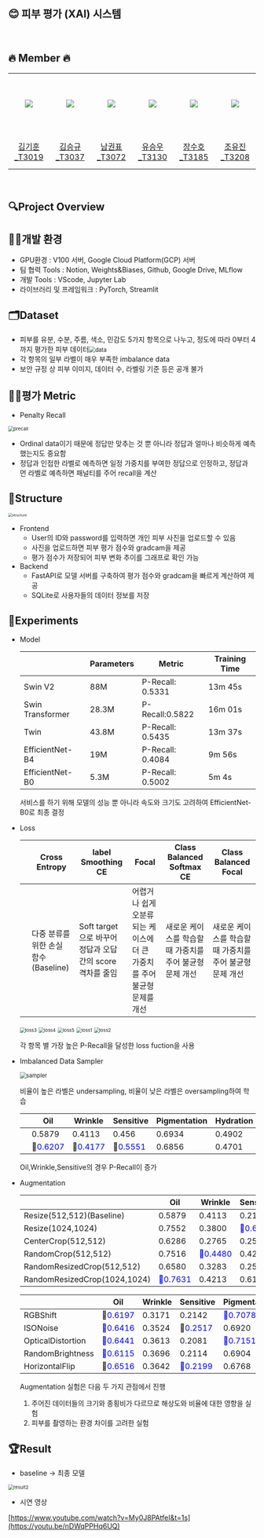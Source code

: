 ## 😊 피부 평가 (XAI) 시스템

&nbsp; 
## 🔥 Member 🔥
<table>
  <tr height="125px">
    <td align="center" width="120px">
      <a href="https://github.com/kimkihoon0515"><img src="https://avatars.githubusercontent.com/kimkihoon0515"/></a>
    </td>
    <td align="center" width="120px">
      <a href="https://github.com/ed-kyu"><img src="https://avatars.githubusercontent.com/ed-kyu"/></a>
    </td>
    <td align="center" width="120px">
      <a href="https://github.com/GwonPyo"><img src="https://avatars.githubusercontent.com/GwonPyo"/></a>
    </td>
    <td align="center" width="120px">
      <a href="https://github.com/ysw2946"><img src="https://avatars.githubusercontent.com/ysw2946"/></a>
    </td>
    <td align="center" width="120px">
      <a href="https://github.com/jsh0551"><img src="https://avatars.githubusercontent.com/jsh0551"/></a>
    </td>
    <td align="center" width="120px">
      <a href="https://github.com/YJ0522771"><img src="https://avatars.githubusercontent.com/YJ0522771"/></a>
    </td>

  </tr>
  <tr height="70px">
    <td align="center" width="120px">
      <a href="https://github.com/kimkihoon0515">김기훈_T3019</a>
    </td>
    <td align="center" width="120px">
      <a href="https://github.com/ed-kyu">김승규_T3037</a>
    </td>
    <td align="center" width="120px">
      <a href="https://github.com/GwonPyo">남권표_T3072</a>
    </td>
    <td align="center" width="120px">
      <a href="https://github.com/ysw2946">유승우_T3130</a>
    </td>
    <td align="center" width="120px">
      <a href="https://github.com/jsh0551">장수호_T3185</a>
    </td>
    <td align="center" width="120px">
      <a href="https://github.com/YJ0522771">조유진_T3208</a>
    </td>
  </tr>
</table>

&nbsp; 

## 🔍Project Overview

## 👩‍🏫개발 환경
- GPU환경 : V100 서버, Google Cloud Platform(GCP) 서버
- 팀 협력 Tools : Notion, Weights&Biases, Github, Google Drive, MLflow
- 개발 Tools : VScode, Jupyter Lab
- 라이브러리 및 프레임워크 : PyTorch, Streamlit

## 🗂️Dataset

- 피부를 유분, 수분, 주름, 색소, 민감도 5가지 항목으로 나누고, 정도에 따라 0부터 4까지 평가한 피부 데이터<img src=".\readme_file\data.jpg" alt="data" style="zoom: 80%;" />
- 각 항목의 일부 라벨이 매우 부족한 imbalance data
- 보안 규정 상 피부 이미지, 데이터 수, 라벨링 기준 등은 공개 불가

## 👨‍🏫평가 Metric

- Penalty Recall

<img src="C:.\readme_file\precall.jpg" alt="precall" style="zoom: 67%;" />

- Ordinal data이기 때문에 정답만 맞추는 것 뿐 아니라 정답과 얼마나 비슷하게 예측했는지도 중요함
- 정답과 인접한 라벨로 예측하면 일정 가중치를 부여한 정답으로 인정하고, 정답과 먼 라벨로 예측하면 패널티를 주어 recall을 계산

## 🧱Structure

<img src=".\readme_file\structure.jpg" alt="structure" style="zoom:50%;" />

* Frontend
  * User의 ID와 password를 입력하면 개인 피부 사진을 업로드할 수 있음
  * 사진을 업로드하면 피부 평가 점수와 gradcam을 제공
  * 평가 점수가 저장되어 피부 변화 추이를 그래프로 확인 가능
* Backend
  * FastAPI로 모델 서버를 구축하여 평가 점수와 gradcam을 빠르게 계산하여 제공
  * SQLite로 사용자들의 데이터 정보를 저장

## 🧪Experiments

- Model

  |                  | Parameters | Metric           | Training Time |
  | ---------------- | ---------- | ---------------- | ------------- |
  | Swin V2          | 88M        | P-Recall: 0.5331 | 13m 45s       |
  | Swin Transformer | 28.3M      | P-Recall:0.5822  | 16m 01s       |
  | Twin             | 43.8M      | P-Recall: 0.5435 | 13m 37s       |
  | EfficientNet-B4  | 19M        | P-Recall: 0.4084 | 9m 56s        |
  | EfficientNet-B0  | 5.3M       | P-Recall: 0.5002 | 5m 4s         |

  서비스를 하기 위해 모델의 성능 뿐 아니라 속도와 크기도 고려하여 EfficientNet-B0로 최종 결정

- Loss

  |      | Cross Entropy                        | label Smoothing CE                                       | Focal                                                        | Class Balanced Softmax CE                                | Class Balanced Focal                                     |
  | ---- | ------------------------------------ | -------------------------------------------------------- | ------------------------------------------------------------ | -------------------------------------------------------- | -------------------------------------------------------- |
  |      | 다중 분류를 위한 손실 함수(Baseline) | Soft target으로 바꾸어 정답과 오답간의 score 격차를 줄임 | 어렵거나 쉽게 오분류되는 케이스에 더 큰 가중치를 주어 불균형 문제를 개선 | 새로운 케이스를 학습할 때 가중치를 주어 불균형 문제 개선 | 새로운 케이스를 학습할 때 가중치를 주어 불균형 문제 개선 |

  <img src=".\readme_file\loss3.jpg" alt="loss3" style="zoom:67%;" />

  <img src=".\readme_file\loss4.jpg" alt="loss4" style="zoom:67%;" />

  <img src=".\readme_file\loss5.jpg" alt="loss5" style="zoom:67%;" />

  <img src=".\readme_file\loss1.jpg" alt="loss1" style="zoom:67%;" />

  <img src=".\readme_file\loss2.jpg" alt="loss2" style="zoom:67%;" />

  각 항목 별 가장 높은 P-Recall을 달성한 loss fuction을 사용

- Imbalanced Data Sampler

  <img src=".\readme_file\sampler.jpg" alt="sampler" style="zoom:80%;" />

  비율이 높은 라벨은 undersampling, 비율이 낮은 라벨은 oversampling하여 학습

  |      | Oil                                             | Wrinkle                                         | Sensitive                                       | Pigmentation | Hydration |
  | ---- | ----------------------------------------------- | ----------------------------------------------- | ----------------------------------------------- | ------------ | --------- |
  |      | 0.5879                                          | 0.4113                                          | 0.456                                           | 0.6934       | 0.4902    |
  |      | &#x1F539;<span style="color:blue">0.6207</span> | &#x1F539;<span style="color:blue">0.4177</span> | &#x1F539;<span style="color:blue">0.5551</span> | 0.6856       | 0.4701    |

  Oil,Wrinkle,Sensitive의 경우 P-Recall이 증가

  <span style="color:blue">

  </span>

- Augmentation

  |                              | Oil                                             | Wrinkle                                         | Sensitive                                       | Pigmentation                                    | Hydration                                       |
  | ---------------------------- | ----------------------------------------------- | ----------------------------------------------- | ----------------------------------------------- | ----------------------------------------------- | ----------------------------------------------- |
  | Resize(512,512)(Baseline)    | 0.5879                                          | 0.4113                                          | 0.2158                                          | 0.6934                                          | 0.4908                                          |
  | Resize(1024,1024)            | 0.7552                                          | 0.3800                                          | <span style="color:blue">&#x1F539;0.6682</span> | &#x1F539;<span style="color:blue">0.8018</span> | 0.2022                                          |
  | CenterCrop(512,512)          | 0.6286                                          | 0.2765                                          | 0.2557                                          | 0.6671                                          | 0.4686                                          |
  | RandomCrop(512,512)          | 0.7516                                          | <span style="color:blue">&#x1F539;0.4480</span> | 0.4257                                          | <span style="color:blue">&#x1F539;0.7460</span> | 0.4745                                          |
  | RandomResizedCrop(512,512)   | 0.6580                                          | 0.3283                                          | 0.2549                                          | 0.7324                                          | <span style="color:blue">&#x1F539;0.5125</span> |
  | RandomResizedCrop(1024,1024) | <span style="color:blue">&#x1F539;0.7631</span> | 0.4213                                          | 0.6149                                          | 0.7803                                          | 0.2181                                          |

  |                   | Oil                                             | Wrinkle | Sensitive                                       | Pigmentation                                    | Hydration                                       |
  | ----------------- | ----------------------------------------------- | ------- | ----------------------------------------------- | ----------------------------------------------- | ----------------------------------------------- |
  | RGBShift          | &#x1F539;<span style="color:blue">0.6197</span> | 0.3171  | 0.2142                                          | <span style="color:blue">&#x1F539;0.7078</span> | <span style="color:blue">&#x1F539;0.5035</span> |
  | ISONoise          | <span style="color:blue">&#x1F539;0.6416</span> | 0.3524  | &#x1F539;<span style="color:blue">0.2517</span> | 0.6920                                          | 0.4390                                          |
  | OpticalDistortion | <span style="color:blue">&#x1F539;0.6441</span> | 0.3613  | 0.2081                                          | <span style="color:blue">&#x1F539;0.7151</span> | 0.4653                                          |
  | RandomBrightness  | <span style="color:blue">&#x1F539;0.6115</span> | 0.3696  | 0.2114                                          | 0.6904                                          | 0.4637                                          |
  | HorizontalFlip    | &#x1F539;<span style="color:blue">0.6516</span> | 0.3642  | <span style="color:blue">&#x1F539;0.2199</span> | 0.6768                                          | 0.3491                                          |

  Augmentation 실험은 다음 두 가지 관점에서 진행

  1) 주어진 데이터들의 크기와 종횡비가 다르므로 해상도와 비율에 대한 영향을 실험
  2) 피부를 촬영하는 환경 차이를 고려한 실험

  

  

## 🏆Result

- baseline -> 최종 모델

<img src=".\readme_file\result2.jpg" alt="result2" style="zoom:67%;" />

- 시연 영상

[https://www.youtube.com/watch?v=My0J8PAtfeI&t=1s](https://youtu.be/nDWqPPHq6UQ)

